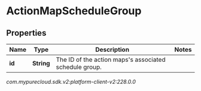 # ActionMapScheduleGroup


## Properties

| Name | Type | Description | Notes |
| ------------ | ------------- | ------------- | ------------- |
| **id** | **String** | The ID of the action maps's associated schedule group. |  |




_com.mypurecloud.sdk.v2:platform-client-v2:228.0.0_
